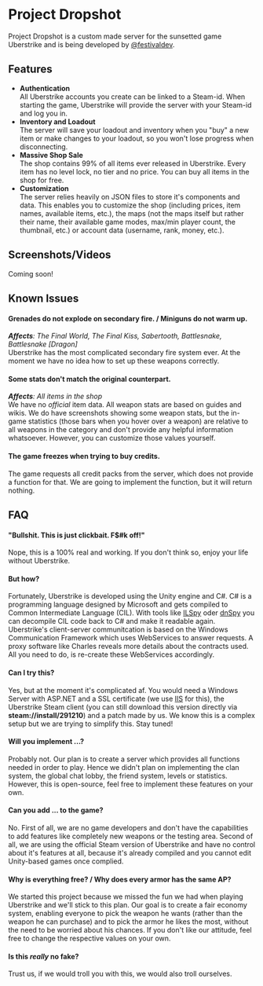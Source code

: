 # Project Dropshot
Project Dropshot is a custom made server for the sunsetted game Uberstrike and is being developed by [@festivaldev](https://github.com/festivaldev).

## Features
- **Authentication**  
All Uberstrike accounts you create can be linked to a Steam-id. When starting the game, Uberstrike will provide the server with your Steam-id and log you in.
- **Inventory and Loadout**  
The server will save your loadout and inventory when you "buy" a new item or make changes to your loadout, so you won't lose progress when disconnecting.
- **Massive Shop Sale**  
The shop contains 99% of all items ever released in Uberstrike. Every item has no level lock, no tier and no price. You can buy all items in the shop for free.
- **Customization**  
The server relies heavily on JSON files to store it's components and data. This enables you to customize the shop (including prices, item names, available items, etc.), the maps (not the maps itself but rather their name, their available game modes, max/min player count, the thumbnail, etc.) or account data (username, rank, money, etc.).
  
## Screenshots/Videos
Coming soon!

## Known Issues
#### Grenades do not explode on secondary fire. / Miniguns do not warm up.
*__Affects__: The Final World, The Final Kiss, Sabertooth, Battlesnake, Battlesnake [Dragon]*  
Uberstrike has the most complicated secondary fire system ever. At the moment we have no idea how to set up these weapons correctly.  
#### Some stats don't match the original counterpart.
*__Affects__: All items in the shop*  
We have no *official* item data. All weapon stats are based on guides and wikis. We do have screenshots showing some weapon stats, but the in-game statistics (those bars when you hover over a weapon) are relative to all weapons in the category and don't provide any helpful information whatsoever. However, you can customize those values yourself.  
#### The game freezes when trying to buy credits.
The game requests all credit packs from the server, which does not provide a function for that. We are going to implement the function, but it will return nothing.

## FAQ
#### "Bullshit. This is just clickbait. F$#k off!"
Nope, this is a 100% real and working. If you don't think so, enjoy your life without Uberstrike.  
#### But how?
Fortunately, Uberstrike is developed using the Unity engine and C#. C# is a programming language designed by Microsoft and gets compiled to Common Intermediate Language (CIL). With tools like [ILSpy](https://github.com/icsharpcode/ILSpy) oder [dnSpy](https://github.com/0xd4d/dnSpy) you can decompile CIL code back to C# and make it readable again. Uberstrike's client-server communitcation is based on the Windows Communication Framework which uses WebServices to answer requests. A proxy software like Charles reveals more details about the contracts used. All you need to do, is re-create these WebServices accordingly.  
#### Can I try this?
Yes, but at the moment it's complicated af. You would need a Windows Server with ASP.NET and a SSL certificate (we use [IIS](https://www.iis.net/) for this), the Uberstrike Steam client (you can still download this version directly via **steam://install/291210**) and a patch made by us. We know this is a complex setup but we are trying to simplify this. Stay tuned!  
#### Will you implement ...?
Probably not. Our plan is to create a server which provides all functions needed in order to play. Hence we didn't plan on implementing the clan system, the global chat lobby, the friend system, levels or statistics. However, this is open-source, feel free to implement these features on your own.
#### Can you add ... to the game?
No. First of all, we are no game developers and don't have the capabilities to add features like completely new weapons or the testing area. Second of all, we are using the official Steam version of Uberstrike and have no control about it's features at all, because it's already compiled and you cannot edit Unity-based games once complied.
#### Why is everything free? / Why does every armor has the same AP?
We started this project because we missed the fun we had when playing Uberstrike and we'll stick to this plan. Our goal is to create a fair economy system, enabling everyone to pick the weapon he wants (rather than the weapon he can purchase) and to pick the armor he likes the most, without the need to be worried about his chances. If you don't like our attitude, feel free to change the respective values on your own.
#### Is this *really* no fake?
Trust us, if we would troll you with this, we would also troll ourselves.
